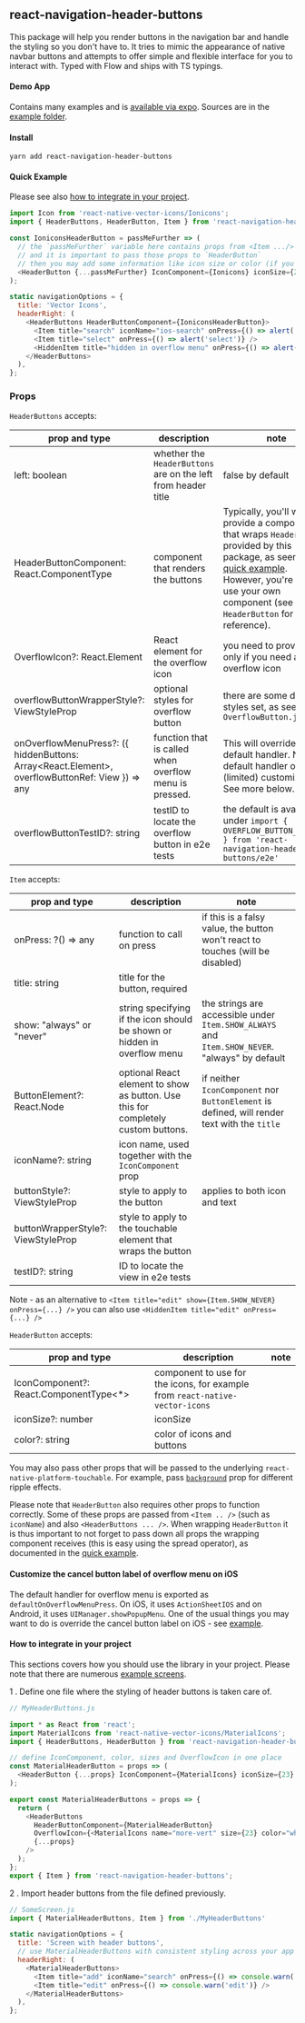 ## react-navigation-header-buttons

This package will help you render buttons in the navigation bar and handle the styling so you don't have to. It tries to mimic the appearance of native navbar buttons and attempts to offer simple and flexible interface for you to interact with. Typed with Flow and ships with TS typings.

#### Demo App

Contains many examples and is [available via expo](https://expo.io/@vonovak/navbar-buttons-demo). Sources are in the [example folder](https://github.com/vonovak/react-navigation-header-buttons/tree/master/example).

#### Install

`yarn add react-navigation-header-buttons`

#### Quick Example

Please see also [how to integrate in your project](#how-to-integrate-in-your-project).

```js
import Icon from 'react-native-vector-icons/Ionicons';
import { HeaderButtons, HeaderButton, Item } from 'react-navigation-header-buttons';

const IoniconsHeaderButton = passMeFurther => (
  // the `passMeFurther` variable here contains props from <Item .../> as well as <HeaderButtons ... />
  // and it is important to pass those props to `HeaderButton`
  // then you may add some information like icon size or color (if you use icons)
  <HeaderButton {...passMeFurther} IconComponent={Ionicons} iconSize={23} color="blue" />
);

static navigationOptions = {
  title: 'Vector Icons',
  headerRight: (
    <HeaderButtons HeaderButtonComponent={IoniconsHeaderButton}>
      <Item title="search" iconName="ios-search" onPress={() => alert('search')} />
      <Item title="select" onPress={() => alert('select')} />
      <HiddenItem title="hidden in overflow menu" onPress={() => alert('hidden in overflow')} />
    </HeaderButtons>
  ),
};
```

### Props

`HeaderButtons` accepts:

| prop and type                                                                                        | description                                                   | note                                                                                                                                                                                                                                 |
| ---------------------------------------------------------------------------------------------------- | ------------------------------------------------------------- | ------------------------------------------------------------------------------------------------------------------------------------------------------------------------------------------------------------------------------------ |
| left: boolean                                                                                        | whether the `HeaderButtons` are on the left from header title | false by default                                                                                                                                                                                                                     |
| HeaderButtonComponent: React.ComponentType<any>                                                      | component that renders the buttons                            | Typically, you'll want to provide a component that wraps `HeaderButton` provided by this package, as seen in the [quick example](#quick-example). However, you're free to use your own component (see `HeaderButton` for reference). |
| OverflowIcon?: React.Element<any>                                                                    | React element for the overflow icon                           | you need to provide this only if you need an overflow icon                                                                                                                                                                           |
| overflowButtonWrapperStyle?: ViewStyleProp                                                           | optional styles for overflow button                           | there are some default styles set, as seen in `OverflowButton.js`                                                                                                                                                                    |
| onOverflowMenuPress?: ({ hiddenButtons: Array<React.Element<any>>, overflowButtonRef: View }) => any | function that is called when overflow menu is pressed.        | This will override the default handler. Note the default handler offers (limited) customization. See more below.                                                                                                                     |
| overflowButtonTestID?: string                                                                        | testID to locate the overflow button in e2e tests             | the default is available under `import { OVERFLOW_BUTTON_TEST_ID } from 'react-navigation-header-buttons/e2e'`                                                                                                                       |

`Item` accepts:

| prop and type                      | description                                                                       | note                                                                                           |
| ---------------------------------- | --------------------------------------------------------------------------------- | ---------------------------------------------------------------------------------------------- |
| onPress: ?() => any                | function to call on press                                                         | if this is a falsy value, the button won't react to touches (will be disabled)                 |
| title: string                      | title for the button, required                                                    |                                                                                                |
| show: "always" or "never"          | string specifying if the icon should be shown or hidden in overflow menu          | the strings are accessible under `Item.SHOW_ALWAYS` and `Item.SHOW_NEVER`. "always" by default |
| ButtonElement?: React.Node         | optional React element to show as button. Use this for completely custom buttons. | if neither `IconComponent` nor `ButtonElement` is defined, will render text with the `title`   |
| iconName?: string                  | icon name, used together with the `IconComponent` prop                            |                                                                                                |
| buttonStyle?: ViewStyleProp        | style to apply to the button                                                      | applies to both icon and text                                                                  |
| buttonWrapperStyle?: ViewStyleProp | style to apply to the touchable element that wraps the button                     |                                                                                                |
| testID?: string                    | ID to locate the view in e2e tests                                                |                                                                                                |

Note - as an alternative to `<Item title="edit" show={Item.SHOW_NEVER} onPress={...} />` you can also use `<HiddenItem title="edit" onPress={...} />`

`HeaderButton` accepts:

| prop and type                           | description                                                                  | note |
| --------------------------------------- | ---------------------------------------------------------------------------- | ---- |
| IconComponent?: React.ComponentType<\*> | component to use for the icons, for example from `react-native-vector-icons` |      |
| iconSize?: number                       | iconSize                                                                     |      |
| color?: string                          | color of icons and buttons                                                   |      |

You may also pass other props that will be passed to the underlying `react-native-platform-touchable`. For example, pass [`background`](https://github.com/react-community/react-native-platform-touchable#additional-props-used-by-touchablenativefeedback--default-android) prop for different ripple effects.

Please note that `HeaderButton` also requires other props to function correctly. Some of these props are passed from `<Item .. />` (such as `iconName`) and also `<HeaderButtons ... />`. When wrapping `HeaderButton` it is thus important to not forget to pass down all props the wrapping component receives (this is easy using the spread operator), as documented in the [quick example](#quick-example).

#### Customize the cancel button label of overflow menu on iOS

The default handler for overflow menu is exported as `defaultOnOverflowMenuPress`. On iOS, it uses `ActionSheetIOS` and on Android, it uses `UIManager.showPopupMenu`. One of the usual things you may want to do is override the cancel button label on iOS - see [example](example/screens/UsageWithOverflow.tsx).

#### How to integrate in your project

This sections covers how you should use the library in your project. Please note that there are numerous [example screens](https://github.com/vonovak/react-navigation-header-buttons/tree/master/example/screens).

1 . Define one file where the styling of header buttons is taken care of.

```js
// MyHeaderButtons.js

import * as React from 'react';
import MaterialIcons from 'react-native-vector-icons/MaterialIcons';
import { HeaderButtons, HeaderButton } from 'react-navigation-header-buttons';

// define IconComponent, color, sizes and OverflowIcon in one place
const MaterialHeaderButton = props => (
  <HeaderButton {...props} IconComponent={MaterialIcons} iconSize={23} color="blue" />
);

export const MaterialHeaderButtons = props => {
  return (
    <HeaderButtons
      HeaderButtonComponent={MaterialHeaderButton}
      OverflowIcon={<MaterialIcons name="more-vert" size={23} color="white" />}
      {...props}
    />
  );
};
export { Item } from 'react-navigation-header-buttons';
```

2 . Import header buttons from the file defined previously.

```js
// SomeScreen.js
import { MaterialHeaderButtons, Item } from './MyHeaderButtons'

static navigationOptions = {
  title: 'Screen with header buttons',
  // use MaterialHeaderButtons with consistent styling across your app
  headerRight: (
    <MaterialHeaderButtons>
      <Item title="add" iconName="search" onPress={() => console.warn('add')} />
      <Item title="edit" onPress={() => console.warn('edit')} />
    </MaterialHeaderButtons>
  ),
};
```
